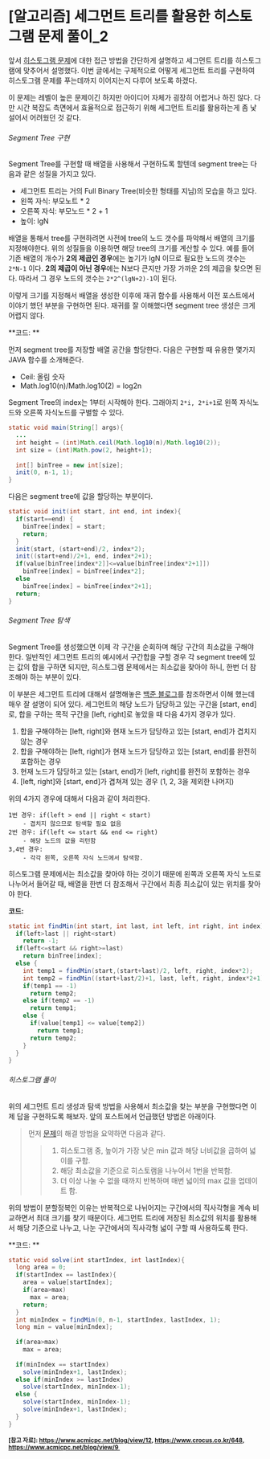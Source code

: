 # [알고리즘] 세그먼트 트리를 활용한 히스토그램 문제 풀이_2

앞서 [히스토그램 문제](https://www.acmicpc.net/problem/6549)에 대한 접근 방법을 간단하게 설명하고 세그먼트 트리를 히스토그램에 맞추어서 설명했다. 이번 글에서는 구체적으로 어떻게 세그먼트 트리를 구현하여 히스토그램 문제를 푸는데까지 이어지는지 다루어 보도록 하겠다. 

이 문제는 레벨이 높은 문제이긴 하지만 아이디어 자체가 굉장히 어렵거나 하진 않다. 다만 시간 복잡도 측면에서 효율적으로 접근하기 위해 세그먼트 트리를 활용하는게 좀 낯설어서 어려웠던 것 같다. 



###### Segment Tree 구현

Segment Tree를 구현할 때 배열을 사용해서 구현하도록 할텐데 segment tree는 다음과 같은 성질을 가지고 있다. 

* 세그먼트 트리는 거의 Full Binary Tree(비슷한 형태를 지님)의 모습을 하고 있다. 
* 왼쪽 자식: 부모노트 * 2
* 오른쪽 자식: 부모노드 * 2 + 1 
* 높이: lgN

배열을 통해서 tree를 구현하려면 사전에 tree의 노드 갯수를 파악해서 배열의 크기를 지정해야한다. 위의 성질들을 이용하면 해당 tree의 크기를 계산할 수 있다. 예를 들어 기존 배열의 개수가 **2의 제곱인 경우**에는 높기가 lgN 이므로 필요한 노드의 갯수는 `2*N-1` 이다. **2의 제곱이 아닌 경우**에는 N보다 큰지만 가장 가까운 2의 제곱을 찾으면 된다. 따라서 그 경우 노드의 갯수는 `2*2^(lgN+2)-1`이 된다. 

이렇게 크기를 지정해서 배열을 생성한 이후에 재귀 함수를 사용해서 이전 포스트에서 이야기 했던 부분을 구현하면 된다. 재귀를 잘 이해했다면 segment tree 생성은 크게 어렵지 않다. 



**코드: **

먼저 segment tree를 저장할 배열 공간을 할당한다.  다음은 구현할 때 유용한 몇가지 JAVA 함수를 소개해준다. 

* Ceil: 올림 숫자
* Math.log10(n)/Math.log10(2) = log2n

Segment Tree의 index는 1부터 시작해야 한다. 그래야지 `2*i, 2*i+1`로 왼쪽 자식노드와 오른쪽 자식노드를 구별할 수 있다. 

```java
static void main(String[] args){
  ...
  int height = (int)Math.ceil(Math.log10(n)/Math.log10(2));
  int size = (int)Math.pow(2, height+1);
  
  int[] binTree = new int[size];
  init(0, n-1, 1);
}
```

다음은 segment tree에 값을 할당하는 부분이다. 

```java
static void init(int start, int end, int index){
  if(start==end) {
    binTree[index] = start;
    return;
  }
  init(start, (start+end)/2, index*2);
  init((start+end)/2+1, end, index*2+1);
  if(value[binTree[index*2]]<=value[binTree[index*2+1]])
    binTree[index] = binTree[index*2];
  else
    binTree[index] = binTree[index*2+1];
  return;
}
```



###### Segment Tree 탐색

Segment Tree를 생성했으면 이제 각 구간을 순회하며 해당 구간의 최소값을 구해야 한다. 일반적인 세그먼트 트리의 예시에서 구간합을 구할 경우 각 segment tree에 있는 값의 합을 구하면 되지만, 히스토그램 문제에서는 최소값을 찾아야 하니, 한번 더 참조해야 하는 부분이 있다. 

이 부분은 세그먼트 트리에 대해서 설명해놓은 [백준 블로그](https://www.acmicpc.net/blog/view/9)를 참조하면서 이해 했는데 매우 잘 설명이 되어 있다. 세그먼트의 해당 노드가 담당하고 있는 구간을 [start, end]로, 합을 구하는 목적 구간을 [left, right]로 놓았을 때 다음 4가지 경우가 있다. 

1. 합을 구해야하는 [left, right]와 현재 노드가 담당하고 있는 [start, end]가 겹치지 않는 경우
2. 합을 구해야하는 [left, right]가 현재 노드가 담당하고 있는 [start, end]를 완전히 포함하는 경우
3. 현재 노드가 담당하고 있는 [start, end]가 [left, right]를 완전히 포함하는 경우
4. [left, right]와 [start, end]가 겹쳐져 있는 경우 (1, 2, 3을 제외한 나머지)

위의 4가지 경우에 대해서 다음과 같이 처리한다. 

```
1번 경우: if(left > end || right < start) 
	- 겹치지 않으므로 탐색할 필요 없음
2번 경우: if(left <= start && end <= right)
	- 해당 노드의 값을 리턴함
3,4번 경우:
	- 각각 왼쪽, 오른쪽 자식 노드에서 탐색함. 
```

히스토그램 문제에서는 최소값을 찾아야 하는 것이기 때문에 왼쪽과 오른쪽 자식 노드로 나누어서 들어갈 때, 배열을 한번 더 참조해서 구간에서 최종 최소값이 있는 위치를 찾아야 한다. 



**코드:**

```java
static int findMin(int start, int last, int left, int right, int index){
  if(left>last || right<start)
    return -1;
  if(left<=start && right>=last)
    return binTree[index];
  else {
    int temp1 = findMin(start,(start+last)/2, left, right, index*2);
    int temp2 = findMin((start+last/2)+1, last, left, right, index*2+1);
    if(temp1 == -1)
      return temp2;
    else if(temp2 == -1)
      return temp1;
    else {
      if(value[temp1] <= value[temp2])
        return temp1;
      return temp2;
    }
  }
}
```



###### 히스토그램 풀이

위의 세그먼트 트리 생성과 탐색 방법을 사용해서 최소값을 찾는 부분을 구현했다면 이제 답을 구현하도록 해보자. 앞의 포스트에서 언급했던 방법은 아래이다. 

> 먼저 [문제](https://www.acmicpc.net/problem/6549)의 해결 방법을 요약하면 다음과 같다. 
>
> > 1. 히스토그램 중, 높이가 가장 낮은 min 값과 해당 너비값을 곱하여 넓이를 구함. 
> > 2. 해당 최소값을 기준으로 히스토램을 나누어서 1번을 반복함. 
> > 3. 더 이상 나눌 수 없을 때까지 반복하며 매번 넓이의 max 값을 업데이트 함. 

위의 방법이 분할정복인 이유는 반복적으로 나뉘어지는 구간에서의 직사각형을 계속 비교하면서 최대 크기를 찾기 때문이다. 세그먼트 트리에 저장된 최소값의 위치를 활용해서 해당 기준으로 나누고, 나눈 구간에서의 직사각형 넓이 구할 때 사용하도록 한다. 



**코드: **

```java
static void solve(int startIndex, int lastIndex){
  long area = 0;
  if(startIndex == lastIndex){
    area = value[startIndex];
    if(area>max)
      max = area;
    return;
  }
  int minIndex = findMin(0, n-1, startIndex, lastIndex, 1);
  long min = value[minIndex];
  
  if(area>max)
    max = area;
  
  if(minIndex == startIndex)
    solve(minIndex+1, lastIndex);
  else if(minIndex >= lastIndex)
    solve(startIndex, minIndex-1);
  else {
    solve(startIndex, minIndex-1);
    solve(minIndex+1, lastIndex);
  }
}
```







**<small>[참고 자료]: https://www.acmicpc.net/blog/view/12, https://www.crocus.co.kr/648, https://www.acmicpc.net/blog/view/9 </small>**

